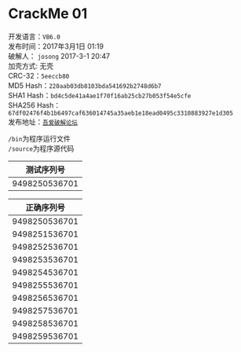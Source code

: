# CrackMe 01

开发语言：`VB6.0`  
发布时间：2017年3月1日 01:19  
破解人： `josong` 2017-3-1 20:47  
加壳方式: 无壳  
CRC-32：`5eeccb80`  
MD5 Hash：`220aab03db8103bda541692b2748d6b7`  
SHA1 Hash：`bd4c5de41a4ae1f70f16ab25cb27b053f54e5cfe`  
SHA256 Hash：`67df02476f4b1b6497caf636014745a35aeb1e18ead0495c3310883927e1d305`  
发布地址：[`吾爱破解论坛`](https://www.52pojie.cn/thread-583820-1-1.html)  
 
`/bin`为程序运行文件  
`/source`为程序源代码  

|测试序列号|
|---|
|9498250536701|

  
|正确序列号|
|---|
|9498250536701|
|9498251536701|
|9498252536701|
|9498253536701|
|9498254536701|
|9498255536701|
|9498256536701|
|9498257536701|
|9498258536701|
|9498259536701|

